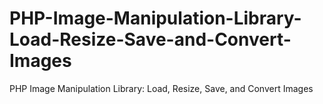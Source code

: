 # PHP-Image-Manipulation-Library-Load-Resize-Save-and-Convert-Images
PHP Image Manipulation Library: Load, Resize, Save, and Convert Images
